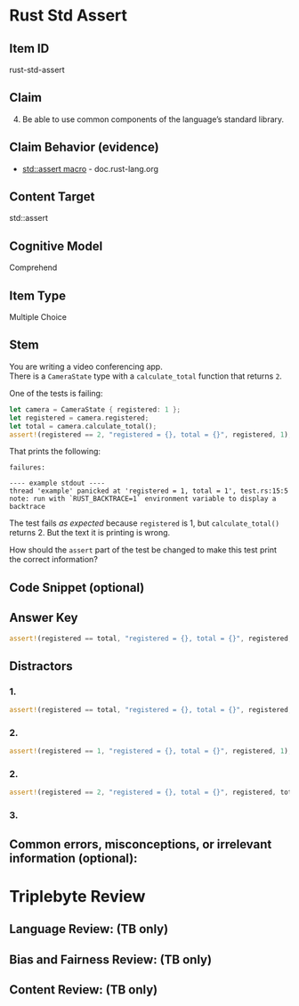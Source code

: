 # Rust Std Assert

## Item ID
rust-std-assert

## Claim
4. Be able to use common components of the language’s standard library.

## Claim Behavior (evidence)
- [std::assert macro](https://doc.rust-lang.org/std/macro.assert.html) - doc.rust-lang.org

## Content Target
std::assert

## Cognitive Model
Comprehend

## Item Type
Multiple Choice

## Stem

You are writing a video conferencing app.  
There is a `CameraState` type with a `calculate_total` function that returns `2`.

One of the tests is failing:

```rust
let camera = CameraState { registered: 1 };
let registered = camera.registered;
let total = camera.calculate_total();
assert!(registered == 2, "registered = {}, total = {}", registered, 1);
```

That prints the following:

```
failures:

---- example stdout ----
thread 'example' panicked at 'registered = 1, total = 1', test.rs:15:5
note: run with `RUST_BACKTRACE=1` environment variable to display a backtrace
```

The test fails *as expected* because `registered` is 1, but `calculate_total()` returns 2.
But the text it is printing is wrong.

How should the `assert` part of the test be changed to make this test print the correct information?

## Code Snippet (optional)


## Answer Key

```rust
assert!(registered == total, "registered = {}, total = {}", registered, total);
```

## Distractors

### 1.
```rust
assert!(registered == total, "registered = {}, total = {}", registered, 1);
```

### 2.
```rust
assert!(registered == 1, "registered = {}, total = {}", registered, 1);
```

### 2.
```rust
assert!(registered == 2, "registered = {}, total = {}", registered, total);
```

### 3.


## Common errors, misconceptions, or irrelevant information (optional):


# Triplebyte Review


## Language Review: (TB only)


## Bias and Fairness Review: (TB only)


## Content Review: (TB only)

